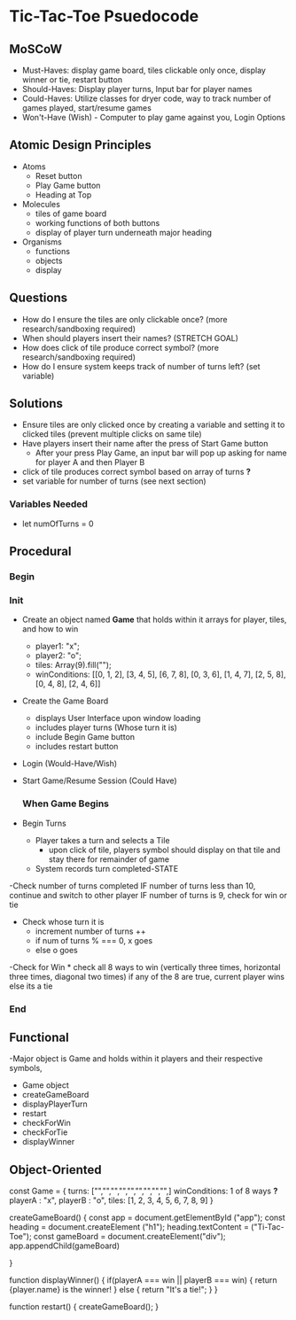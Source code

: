 # Tic-Tac-Toe Psuedocode

## MoSCoW

  * Must-Haves: display game board, tiles clickable only once, display winner or tie, restart button
  * Should-Haves: Display player turns, Input bar for player names
  * Could-Haves: Utilize classes for dryer code, way to track number of games played, start/resume games
  * Won't-Have (Wish) - Computer to play game against you, Login Options

## Atomic Design Principles
 - Atoms
    * Reset button
    * Play Game button
    * Heading at Top
 - Molecules
    * tiles of game board
    * working functions of both buttons
    * display of player turn underneath major heading
 - Organisms
   *  functions
   *  objects
   *  display


## Questions
  - How do I ensure the tiles are only clickable once? (more research/sandboxing required)
  - When should players insert their names? (STRETCH GOAL)
  - How does click of tile produce correct symbol? (more research/sandboxing required)
  - How do I ensure system keeps track of number of turns left? (set variable)

## Solutions
- Ensure tiles are only clicked once by creating a variable and setting it to clicked tiles (prevent multiple clicks on same tile)
- Have players insert their name after the press of Start Game button
  * After your press Play Game, an input bar will pop up asking for name for player A and then Player B
 - click of tile produces correct symbol based on array of turns **?**
 - set variable for number of turns (see next section)


### Variables Needed
  - let numOfTurns = 0


## Procedural

### Begin
### Init

  - Create an object named **Game** that holds within it arrays for player, tiles, and how to win
    * player1: "x";
    * player2: "o";
    * tiles: Array(9).fill("");
    * winConditions: [[0, 1, 2], [3, 4, 5], [6, 7, 8], [0, 3, 6], [1, 4, 7], [2, 5, 8], [0, 4, 8], [2, 4, 6]]

  - Create the Game Board
    * displays User Interface upon window loading
    * includes player turns (Whose turn it is)
    * include Begin Game button
    * includes restart button
  

  - Login (Would-Have/Wish)
  - Start Game/Resume Session (Could Have)

    ### When Game Begins
  
  - Begin Turns
    * Player takes a turn and selects a Tile
       - upon click of tile, players symbol should display on that tile and stay there for remainder of game
    * System records turn completed-STATE 


  -Check number of turns completed
    IF number of turns less than 10, continue and switch to other player
    IF number of turns is 9, check for win or tie
     
  - Check whose turn it is
    * increment number of turns ++
    * if num of turns % === 0, x goes
    * else o goes
  
  
  -Check for Win
    * check all 8 ways to win (vertically three times, horizontal three times, diagonal two times)
    if any of the 8 are true,  current player wins
    else its a tie
    

   
  
### End




## Functional
-Major object is Game and holds within it players and their respective symbols, 

- Game object
- createGameBoard
- displayPlayerTurn
- restart
- checkForWin
- checkForTie
- displayWinner



## Object-Oriented

const Game = {
turns: ["","","","","","","","","",]
winConditions: 1 of 8 ways **?**
playerA : "x",
playerB : "o",
tiles: [1, 2, 3, 4, 5, 6, 7, 8, 9]
}

createGameBoard() {
 const app = document.getElementById ("app");
 const heading = document.createElement ("h1");
 heading.textContent = ("Ti-Tac-Toe");
 const gameBoard = document.createElement("div");
 app.appendChild(gameBoard)
 
}

function displayWinner() {
 if(playerA === win || playerB === win) {
 return {player.name} is the winner!
 }
 else {
 return "It's a tie!";
 }
}

function restart() {
createGameBoard();
}


